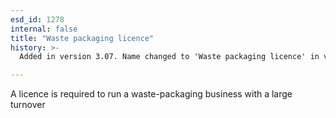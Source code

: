 ```yaml
---
esd_id: 1278
internal: false
title: "Waste packaging licence"
history: >-
  Added in version 3.07. Name changed to 'Waste packaging licence' in version 4.00.

---
```


A licence is required to run a waste-packaging business with a large turnover

